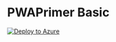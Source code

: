 # PWAPrimer Basic

[![Deploy to Azure](https://azuredeploy.net/deploybutton.svg)](https://azuredeploy.net/)